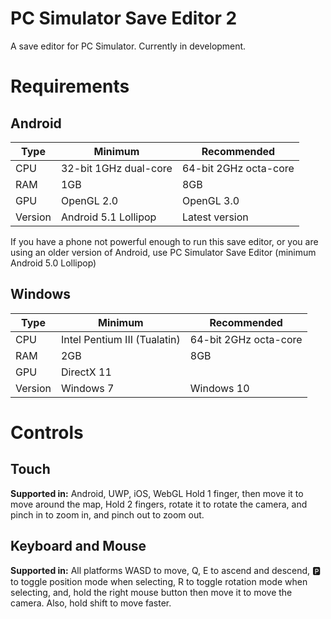 # PC Simulator Save Editor 2
A save editor for PC Simulator. Currently in development.

# Requirements

## Android

| Type    | Minimum               | Recommended           |
|---------|-----------------------|-----------------------|
| CPU     | 32-bit 1GHz dual-core | 64-bit 2GHz octa-core |
| RAM     | 1GB                   | 8GB                   |
| GPU     | OpenGL 2.0            | OpenGL 3.0            |
| Version | Android 5.1 Lollipop  | Latest version        |

If you have a phone not powerful enough to run this save editor, or you are using an older version of Android, use PC Simulator Save Editor (minimum Android 5.0 Lollipop)

## Windows

| Type    | Minimum                      | Recommended           |
|---------|------------------------------|-----------------------|
| CPU     | Intel Pentium III (Tualatin) | 64-bit 2GHz octa-core |
| RAM     | 2GB                          | 8GB                   |
| GPU     | DirectX 11                   |                       |
| Version | Windows 7                    | Windows 10            |

# Controls

## Touch
**Supported in:** Android, UWP, iOS, WebGL
Hold 1 finger, then move it to move around the map,
Hold 2 fingers, rotate it to rotate the camera, and pinch in to zoom in, and pinch out to zoom out.

## Keyboard and Mouse
**Supported in:** All platforms
WASD to move,
Q, E to ascend and descend,
🅿️ to toggle position mode when selecting,
R to toggle rotation mode when selecting,
and, hold the right mouse button then move it to move the camera.
Also, hold shift to move faster.
